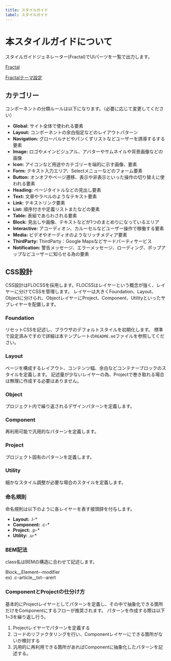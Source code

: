 ```yaml
---
title: スタイルガイド
label: スタイルガイド
---
```


# 本スタイルガイドについて
スタイルガイドジェネレーター(Fractal)でUIパーツを一覧で出力します。

[Fractal](https://fractal.build/guide/)

[Fractalテーマ設定](https://fractal.build/guide/web/default-theme.html#configuration)

## カテゴリー
コンポーネントの分類ルールは以下になります。（必要に応じて変更してください）

- **Global:** サイト全体で使われる要素
- **Layout:** コンポーネントの余白指定などのレイアウトパターン
- **Navigation:** グローバルナビやパンくずリストなどユーザーを誘導するする要素
- **Image:** ロゴやメインビジュアル、アバターやサムネイルや背景画像などの画像
- **Icon:** アイコンなど用途やカテゴリーを端的に示す画像、要素
- **Form:** テキスト入力エリア、Selectメニューなどのフォーム要素
- **Button:** オンオフやページ遷移、表示や非表示といった操作の切り替えに使われる要素
- **Heading:** ページタイトルなどの見出し要素
- **Text:** 文章やラベルのようなテキスト要素
- **Link:** テキストリンク要素
- **List:** 順序付きや定義リストまたなどの要素
- **Table:** 表組であらわされる要素
- **Block:** 見出しや画像、テキストなどが1つのまとめりになっているエリア
- **Interactive:** アコーディオン、カルーセルなどユーザー操作で稼働する要素
- **Media:** ビデオやオーディオのようなリッチメディア要素
- **ThirdParty:**  ThirdParty：Google Mapsなどサードパーティサービス
- **Notification:** 警告メッセージ、エラーメッセージ、ローディング、ポップアップなどユーザーに知らせる為の要素

## CSS設計
CSS設計はFLOCSSを採用します。FLOCSSはレイヤーという概念が強く、レイヤーに分けてCSSを管理します。
レイヤーは大きくFoundation、Layout、Objectに分けられ、ObjectレイヤーにProject、Component、Utilityといったサブレイヤーを配置します。

### Foundation
リセットCSSを記述し、ブラウザのデフォルトスタイルを初期化します。
標準で設定済みですので詳細は本テンプレートの`README.md`ファイルを参照してください。

### Layout
ページを構成するレイアウト、コンテンツ幅、余白などコンテナーブロックのスタイルを定義します。
記述量が少ないレイヤーの為、Projectで巻き取れる場合は無理に作成する必要はありません。

### Object
プロジェクト内で繰り返されるデザインパターンを定義します。

### Component
再利用可能で汎用的なパターンを定義します。

### Project
プロジェクト固有のパターンを定義します。

### Utility
細かなスタイル調整が必要な場合のスタイルを定義します。

### 命名規則
命名規則は以下のように各レイヤーを表す接頭辞を付与します。

- **Layout:** .l-*
- **Component:** .c-*
- **Project:** .p-*
- **Utility:** .u-*

### BEM記法
class名はBEMの構造に合わせて記述します。

Block__Element--modifier  
ex) .c-article__txt--arert

### ComponentとProjectの仕分け方
基本的にProjectレイヤーとしてパターンを定義し、その中で抽象化できる箇所だけをComponentにするフローが推奨されます。
パターンを作成する際は以下1~3を繰り返し行う。

1. Projectレイヤーでパターンを定義する
2. コードのリファクタリングを行い、Componentレイヤーにできる箇所がないか検討する
3. 汎用的に再利用できる箇所があればComponentに抽象化したパターンを記述する。


